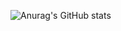 ![Anurag's GitHub stats](https://github-readme-stats.vercel.app/api?username=sananirajabov&show_icons=true)
